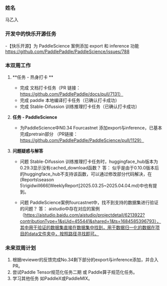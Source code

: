 ### 姓名

马乙入

### 开发中的快乐开源任务

-【快乐开源】为 PaddleScience 案例添加 export 和 inference 功能 https://github.com/PaddlePaddle/PaddleScience/issues/788

### 本双周工作

1. **任务 - 热身打卡 **

   - 完成 文档打卡任务（PR 链接：https://github.com/PaddlePaddle/docs/pull/7131）
   - 完成 paddle 本地编译打卡任务（已确认打卡成功）
   - 完成 Stable-Difussion 训练推理打卡任务（已确认打卡成功）

2. **任务 - PaddleScience**

   - 为PaddleScience中N0.34 Fourcastnet 添加export与inference，已基本完成pretrain部分 （PR链接： https://github.com/PaddlePaddle/PaddleScience/pull/1129）

3. **问题疑惑与解答**

   - 问题 Stable-Difussion 训练推理打卡任务时，huggingface_hub版本为0.29.3显示没有cached_download函数？
   答： 似乎是由于0.10.0版本后的huggingface_hub不支持该函数，可以通过修改部分代码解决，在(Reports\season 5\rigidwill666\[WeeklyReport]2025.03.25~2025.04.04.md)中也有提到。

   - 问题 PaddleScience案例fourcastnet中，找不到支持的数据集进行验证的问题？
   答： aistudio中存在对应的案例（https://aistudio.baidu.com/aistudio/projectdetail/6213922?contributionType=1&sUid=455441&shared=1&ts=1684585396793），其中用于验证的数据集直接在数据集中找到，用于数据归一化的数据在项目的data文件夹中，按照路径寻找即可。



### 未来双周计划

1. 根据reviewer的反馈完成No.34剩下部分的export与inference添加，并合入PR。
2. 尝试Paddle Tensor规范化任务二期 或 Paddle算子规范化任务。
3. 学习其他任务 如PaddleX或PaddleMIX。
